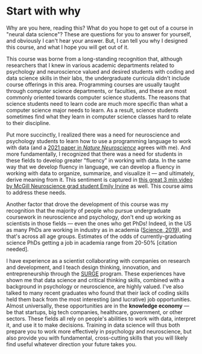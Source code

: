 # Start with why

Why are you here, reading this? What do you hope to get out of a course in "neural data science"? These are questions for you to answer for yourself, and obviously I can't hear your answer. But, I can tell you why I designed this course, and what I hope you will get out of it.

This course was borne from a long-standing recognition that, although researchers that I knew in various academic departments related to psychology and neuroscience valued and desired students with coding and data science skills in their labs, the undergraduate curricula didn't include course offerings in this area. Programming courses are usually taught through computer science departments, or faculties, and these are most commonly oriented towards computer science students. The reasons that science students need to learn code are much more specific than what a computer science major needs to learn. As a result, science students sometimes find what they learn in computer science classes hard to relate to their discipline.

Put more succinctly, I realized there was a need for neuroscience and psychology students to learn how to use a programming language to work with data (and a [2021 paper in *Nature Neuroscience*](https://doi.org/10.1038/s41583-021-00450-y) agrees with me). And more fundamentally, I recognized that there was a need for students in these fields to develop greater "fluency" in working with data. In the same way that we develop fluency in language, we can develop a fluency in working with data to organize, summarize, and visualize it — and ultimately, derive meaning from it. This sentiment is captured in [this great 3 min video by McGill Neuroscience grad student Emily Irvine](https://youtu.be/Ev8BUeha0gM) as well. This course aims to address these needs.

Another factor that drove the development of this course was my recognition that the majority of people who pursue undergraduate coursework in neuroscience and psychology, don't end up working as scientists in those fields — even the ones who get PhDs! Indeed, in the US as many PhDs are working in industry as in academia ([Science, 2019](https://www.sciencemag.org/careers/2019/03/first-us-private-sector-employs-nearly-many-phds-schools-do)), and that's across all age groups. Estimates of the odds of currently-graduating science PhDs getting a job in academia range from 20-50% [citation needed].

I have experience as a scientist collaborating with companies on research and development, and I teach design thinking, innovation, and entrepreneurship through the [SURGE](http://surgeinnovation.ca) program. These experiences have shown me that data science and critical thinking skills, combined with a background in psychology or neuroscience, are highly valued. I've also talked to many recent graduates who found that their lack of coding skills held them back from the most interesting (and lucrative) job opportunities. Almost universally, these opportunities are in the **knowledge economy** — be that startups, big tech companies, healthcare, government, or other sectors. These fields all rely on people's abilities to work with data, interpret it, and use it to make decisions. Training in data science will thus both prepare you to work more effectively in psychology and neuroscience, but also provide you with fundamental, cross-cutting skills that you will likely find useful whatever direction your future takes you.
